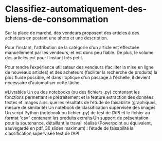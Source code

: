 # Classifiez-automatiquement-des-biens-de-consommation
Sur la place de marché, des vendeurs proposent des articles à des acheteurs en postant une photo et une description.

Pour l'instant, l'attribution de la catégorie d'un article est effectuée manuellement par les vendeurs, et est donc peu fiable. De plus, le volume des articles est pour l’instant très petit.

Pour rendre l’expérience utilisateur des vendeurs (faciliter la mise en ligne de nouveaux articles) et des acheteurs (faciliter la recherche de produits) la plus fluide possible, et dans l'optique d'un passage à l'échelle, il devient nécessaire d'automatiser cette tâche.

#Livrables
Un ou des notebooks (ou des fichiers .py) contenant les fonctions permettant le prétraitement et la feature extraction des données textes et images ainsi que les résultats de l’étude de faisabilité (graphiques, mesure de similarité) 
Un notebook de classification supervisée des images
Un script Python (notebook ou fichier .py) de test de l’API et le fichier au format “csv” contenant les produits extraits
Un support de présentation pour la soutenance, détaillant le travail réalisé (Powerpoint ou équivalent, sauvegardé en pdf, 30 slides maximum) : 
l’étude de faisabilité
la classification supervisée
test de l’API
